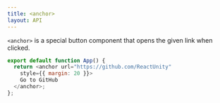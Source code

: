 ```yaml
---
title: <anchor>
layout: API
---
```


`<anchor>` is a special button component that opens the given link when clicked.

<Sandpack>

```js App.js
export default function App() {
  return <anchor url="https://github.com/ReactUnity"
    style={{ margin: 20 }}>
    Go to GitHub
  </anchor>;
};
```

</Sandpack>
